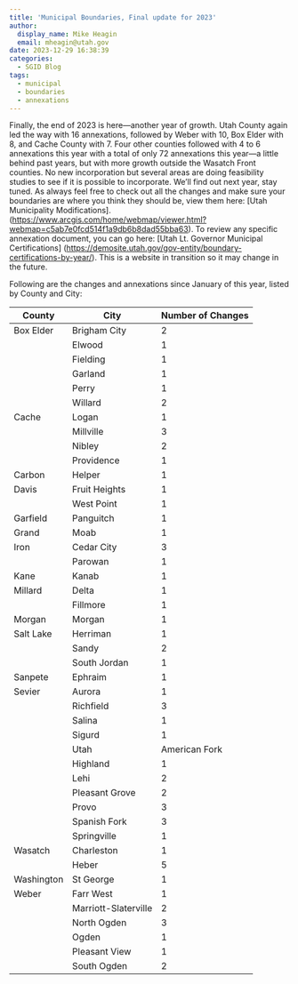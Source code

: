 ```yaml
---
title: 'Municipal Boundaries, Final update for 2023'
author:
  display_name: Mike Heagin
  email: mheagin@utah.gov
date: 2023-12-29 16:38:39
categories:
  - SGID Blog
tags:
  - municipal
  - boundaries
  - annexations
---
```

Finally, the end of 2023 is here—another year of growth. Utah County again led the way with 16 annexations, followed by Weber with 10, Box Elder with 8, and Cache County with 7. Four other counties followed with 4 to 6 annexations this year with a total of only 72 annexations this year—a little behind past years, but with more growth outside the Wasatch Front counties. 
No new incorporation but several areas are doing feasibility studies to see if it is possible to incorporate. We’ll find out next year, stay tuned.
As always feel free to check out all the changes and make sure your boundaries are where you think they should be, view them here: [Utah Municipality Modifications].
(https://www.arcgis.com/home/webmap/viewer.html?webmap=c5ab7e0fcd514f1a9db6b8dad55bba63).
To review any specific annexation document, you can go here: [Utah Lt. Governor Municipal Certifications]  (https://demosite.utah.gov/gov-entity/boundary-certifications-by-year/).
This is a website in transition so it may change in the future.

Following are the changes and annexations since January of this year, listed by County and City:

| County | City | Number of Changes |  
| --- | --- | --- |
| Box Elder | Brigham City | 2 |
| | Elwood | 1 |
| | Fielding | 1 |
| | Garland | 1 |
| | Perry | 1 |
| | Willard | 2 |
| Cache | Logan | 1 |
| | Millville | 3 |
| | Nibley | 2 |
| | Providence | 1 |
| Carbon | Helper | 1 |
| Davis | Fruit Heights | 1 |
| | West Point | 1 |
| Garfield | Panguitch | 1 |
| Grand | Moab | 1 |
| Iron | Cedar City | 3 |
| | Parowan | 1 |
| Kane | Kanab  | 1 |
| Millard | Delta | 1 |
| | Fillmore | 1 |
| Morgan | Morgan | 1 |
| Salt Lake | Herriman | 1 |
| | Sandy | 2 |
| | South Jordan | 1 |
| Sanpete | Ephraim | 1 |
| Sevier | Aurora | 1 |
| | Richfield | 3 |
| | Salina | 1 |
| | Sigurd | 1 |
| | Utah | American Fork | 4 |
| | Highland | 1 |
| | Lehi | 2 |
| | Pleasant Grove | 2 |
| | Provo | 3 |
| | Spanish Fork | 3 |
| | Springville  | 1 |
| Wasatch | Charleston | 1 |
| | Heber | 5 |
| Washington | St George | 1 |
| Weber | Farr West  | 1 |
| | Marriott-Slaterville | 2 |
| | North Ogden | 3 |
| | Ogden | 1 |
| | Pleasant View  | 1 |
| | South Ogden | 2 |
